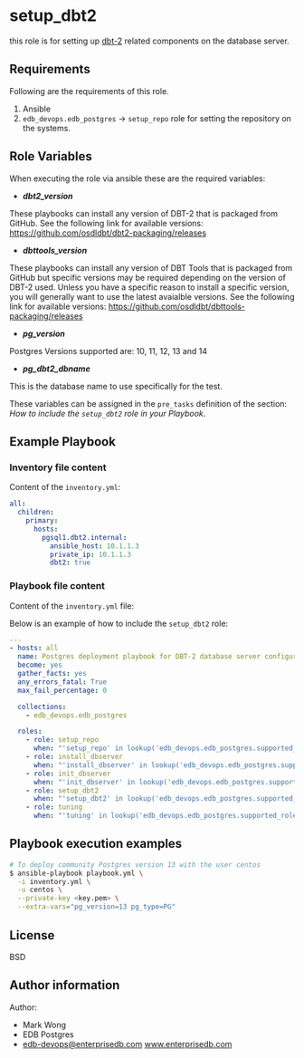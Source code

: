 # setup_dbt2

this role is for setting up [dbt-2](https://www.github.com/osdldbt/dbt2) related
components on the database server.

## Requirements

Following are the requirements of this role.
  1. Ansible
  2. `edb_devops.edb_postgres` -> `setup_repo` role for setting the repository
     on the systems.

## Role Variables

When executing the role via ansible these are the required variables:

  * ***dbt2_version***

  These playbooks can install any version of DBT-2 that is packaged from GitHub.
  See the following link for available versions:
  https://github.com/osdldbt/dbt2-packaging/releases

  * ***dbttools_version***

  These playbooks can install any version of DBT Tools that is packaged from
  GitHub but specific versions may be required depending on the version of DBT-2
  used.  Unless you have a specific reason to install a specific version, you
  will generally want to use the latest avaialble versions.  See the following
  link for available versions:
  https://github.com/osdldbt/dbttools-packaging/releases

  * ***pg_version***

  Postgres Versions supported are: 10, 11, 12, 13 and 14

  * ***pg_dbt2_dbname***

  This is the database name to use specifically for the test.


These variables can be assigned in the `pre_tasks` definition of the
section: *How to include the `setup_dbt2` role in your Playbook*.

## Example Playbook

### Inventory file content

Content of the `inventory.yml`:

```yaml
all:
  children:
    primary:
      hosts:
        pgsql1.dbt2.internal:
          ansible_host: 10.1.1.3
          private_ip: 10.1.1.3
          dbt2: true
```

### Playbook file content

Content of the `inventory.yml` file:

Below is an example of how to include the `setup_dbt2` role:

```yaml
---
- hosts: all
  name: Postgres deployment playbook for DBT-2 database server configuration.
  become: yes
  gather_facts: yes
  any_errors_fatal: True
  max_fail_percentage: 0

  collections:
    - edb_devops.edb_postgres

  roles:
    - role: setup_repo
      when: "'setup_repo' in lookup('edb_devops.edb_postgres.supported_roles', wantlist=True)"
    - role: install_dbserver
      when: "'install_dbserver' in lookup('edb_devops.edb_postgres.supported_roles', wantlist=True)"
    - role: init_dbserver
      when: "'init_dbserver' in lookup('edb_devops.edb_postgres.supported_roles', wantlist=True)"
    - role: setup_dbt2
      when: "'setup_dbt2' in lookup('edb_devops.edb_postgres.supported_roles', wantlist=True)"
    - role: tuning
      when: "'tuning' in lookup('edb_devops.edb_postgres.supported_roles', wantlist=True)"
```

## Playbook execution examples

```bash
# To deploy community Postgres version 13 with the user centos
$ ansible-playbook playbook.yml \
  -i inventory.yml \
  -u centos \
  --private-key <key.pem> \
  --extra-vars="pg_version=13 pg_type=PG"
```

## License

BSD

## Author information

Author:

  * Mark Wong
  * EDB Postgres
  * edb-devops@enterprisedb.com www.enterprisedb.com
